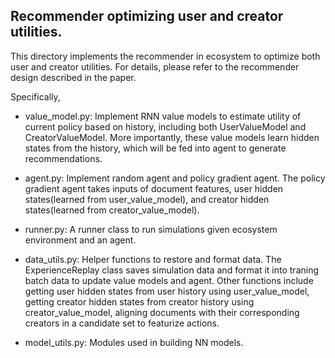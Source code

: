 ## Recommender optimizing user and creator utilities.

This directory implements the recommender in ecosystem to optimize both user and
creator utilities. For details, please refer to the recommender design described in the paper.

Specifically,

-   value_model.py: Implement RNN value models to estimate utility of current
    policy based on history, including both UserValueModel and
    CreatorValueModel. More importantly, these value models learn hidden states
    from the history, which will be fed into agent to generate recommendations.

-   agent.py: Implement random agent and policy gradient agent. The policy
    gradient agent takes inputs of document features, user hidden states(learned
    from user_value_model), and creator hidden states(learned from
    creator_value_model).

-   runner.py: A runner class to run simulations given ecosystem environment and
    an agent.

-   data_utils.py: Helper functions to restore and format data. The
    ExperienceReplay class saves simulation data and format it into traning
    batch data to update value models and agent. Other functions include getting
    user hidden states from user history using user_value_model, getting creator
    hidden states from creator history using creator_value_model, aligning
    documents with their corresponding creators in a candidate set to featurize
    actions.

-   model_utils.py: Modules used in building NN models.
